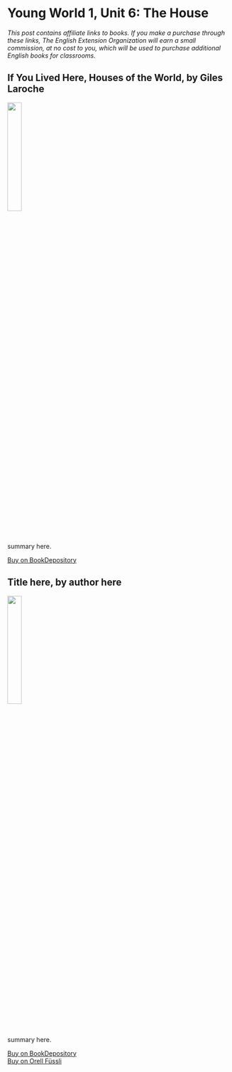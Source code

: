# Young World 1, Unit 6: The House
*This post contains affiliate links to books. If you make a purchase through these links, The English Extension Organization will earn a small commission, at no cost to you, which will be used to purchase additional English books for classrooms.*



## If You Lived Here, Houses of the World, by Giles Laroche

<img src="https://imgur.com/Ra6bUt4.png" width="25%" />

summary here.

<a href="https://www.bookdepository.com/If-You-Lived-Here-Houses-World-Giles-Laroche/9780547238920?ref=grid-view&qid=1665846700970&sr=1-1" rel="nofollow"> Buy on BookDepository</a>  

## Title here, by author here

<img src="imgurlinkhere.png" width="25%" />

summary here.

<a href="bookdepository link here" rel="nofollow"> Buy on BookDepository</a>  
<a href="orell fussli link here" rel="nofollow">Buy on Orell Füssli</a>
<!--stackedit_data:
eyJoaXN0b3J5IjpbMzkwMjUxMTIzLC04MTg3ODE0MDQsLTEyMT
cxNTIzNzhdfQ==
-->